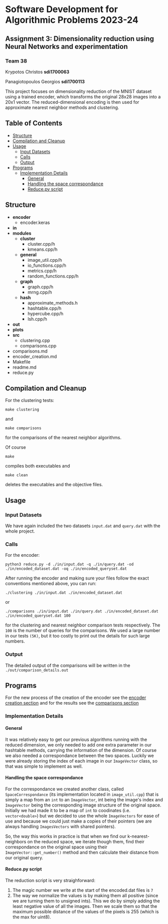 # Software Development for Algorithmic Problems 2023-24


## Assignment 3: Dimensionality reduction using Neural Networks and experimentation

### Team 38
Krypotos Christos **sdi1700063**

Panagiotopoulos Georgios **sdi1700113**

This project focuses on dimensionality reduction of the MNIST dataset using a trained encoder, which transforms the original 28x28 images into a 20x1 vector. The reduced-dimensional encoding is then used for approximate nearest neighbor methods and clustering.


## Table of Contents
- [Structure](#structure)
- [Compilation and Cleanup](#compilation-and-cleanup)
- [Usage](#usage)
    - [Input Datasets](#input-datasets)
    - [Calls](#calls)
    - [Output](#output)
- [Programs](#programs)
    - [Implementation Details](#implementation-details)
        - [General](#general)
        - [Handling the space correspondance](#handling-the-space-correspondance)
        - [Reduce.py script](#reducepy-script)

## Structure 
- **encoder**
    - encoder.keras
- **in**
- **modules**
    - **cluster**
        - cluster.cpp/h
        - kmeans.cpp/h
    - **general**
        - image_util.cpp/h
        - io_functions.cpp/h
        - metrics.cpp/h
        - random_functions.cpp/h
    - **graph**
        - graph.cpp/h
        - mrng.cpp/h
    - **hash**
        - approximate_methods.h
        - hashtable.cpp/h
        - hypercube.cpp/h
        - lsh.cpp/h
- **out**
- **plots**
- **src**
    - clustering.cpp
    - comparisons.cpp
- comparisons.md
- encoder_creation.md
- Makefile 
- readme.md
- reduce.py

## Compilation and Cleanup
For the clustering tests:

    make clustering 

and

    make comparisons

for the comparisons of the nearest neighbor algorithms.

Of course

    make 

compiles both executables and

    make clean

deletes the executables and the objective files.

## Usage
### Input Datasets
We have again included the two datasets `input.dat` and `query.dat` with the whole project.

### Calls
For the encoder:

    python3 reduce.py -d ./in/input.dat -q ./in/query.dat -od ./in/encoded_dataset.dat -oq ./in/encoded_queryset.dat


After running the encoder and making sure your files follow the exact conventions mentioned above, you can run:
    
    ./clustering ./in/input.dat ./in/encoded_dataset.dat 

or 

    ./comparisons ./in/input.dat ./in/query.dat ./in/encoded_dataset.dat ./in/encoded_queryset.dat 100

for the clustering and nearest neighbor comparison tests respectively. The `100` is the number of queries for the comparisons. We used a large number in our tests `(5K)`, but it too costly to print out the details for such large numbers.

### Output 
The detailed output of the comparisons will be written in the `./out/comparison_details.out`

## Programs
For the new process of the creation of the encoder see the [encoder creation section](./encoder_creation.md) and for the results see the [comparisons section](./comparisons.md)

### Implementation Details

#### General
It was relatively easy to get our previous algorithms running with the reduced dimension, we only needed to add one extra parameter in our hashtable methods, carrying the information of the dimension. Of course we also needed a correspondance between the two spaces. Luckily we were already storing the index of each image in our `ImageVector` class, so that was simple to implement as well. 

#### Handling the space correspondance
For the correspondance we created another class, called `SpaceCorrespondance` (its implementation located in `image_util.cpp`) that is simply a map from an `int` to an `ImageVector`, int being the image's index and `ImageVector` being the corresponding image structure of the original space. Initially we had made it to be a map of `int` to coodinates (i.e. `vector<double>`) but we decided to use the whole `ImageVectors` for ease of use and because we could just make a copies of their pointers (we are always handling `ImagesVectors` with shared pointers).

So, the way this works in practice is that when we find our k-nearest-neighbors on the reduced space, we iterate though them, find their correspondance on the original space using their `ImageVector::get_number()` method and then calculate their distance from our original query. 

#### Reduce.py script
The reduction script is very straighforward:
1. The magic number we write at the start of the encoded.dat files is `7` 
2. The way we normalize the values is by making them all positive (since we are turning them to unsigned ints). This we do by simply adding the least negative value of all the images. Then we scale them so that the maximum possible distance of the values of the pixels is 255 (which is the max for uint8).
